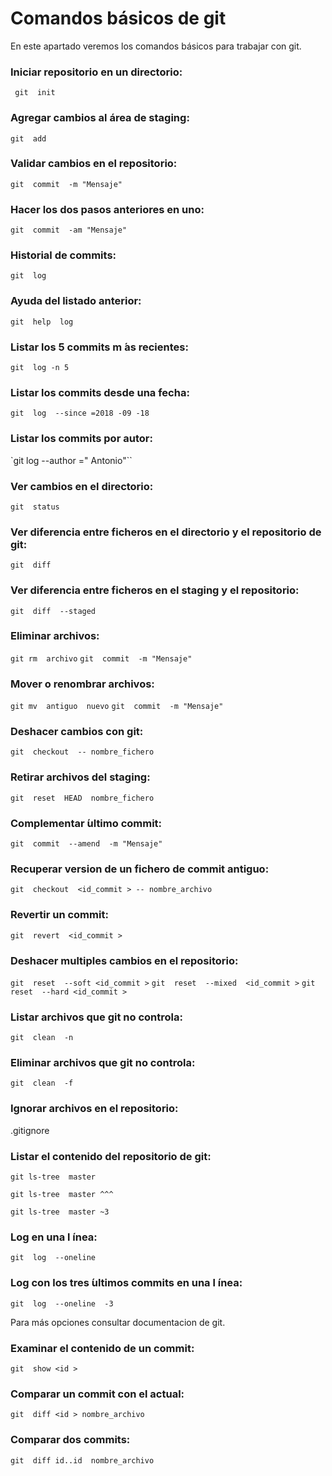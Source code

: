 # Comandos básicos de git

En este apartado veremos los comandos básicos para trabajar con git.

### Iniciar repositorio en un directorio:
` git  init`

### Agregar cambios al área de staging:
`git  add`

### Validar cambios en el repositorio:
`git  commit  -m "Mensaje"`

### Hacer los dos pasos anteriores en uno:
`git  commit  -am "Mensaje"`

### Historial de commits:
`git  log`

### Ayuda del listado anterior:
`git  help  log`

### Listar los 5 commits m ́as recientes:
`git  log -n 5`

### Listar los commits desde una fecha:
`git  log  --since =2018 -09 -18`

### Listar los commits por autor:
`git  log  --author =" Antonio"``

### Ver cambios en el directorio:
`git  status`

### Ver diferencia entre ficheros en el directorio y el repositorio de git:
`git  diff`

### Ver diferencia entre ficheros en el staging y el repositorio:
`git  diff  --staged`

### Eliminar archivos:
`git rm  archivo`
`git  commit  -m "Mensaje"`

### Mover o renombrar archivos:
`git mv  antiguo  nuevo`
`git  commit  -m "Mensaje"`

### Deshacer cambios con git:
`git  checkout  -- nombre_fichero`

### Retirar archivos del staging:
`git  reset  HEAD  nombre_fichero`

### Complementar  ́ultimo commit:
`git  commit  --amend  -m "Mensaje"`

### Recuperar version de un fichero de commit antiguo:
`git  checkout  <id_commit > -- nombre_archivo`

### Revertir un commit:
`git  revert  <id_commit >`

### Deshacer multiples cambios en el repositorio:
`git  reset  --soft <id_commit >`
`git  reset  --mixed  <id_commit >`
`git  reset  --hard <id_commit >`

### Listar archivos que git no controla:
`git  clean  -n`

### Eliminar archivos que git no controla:
`git  clean  -f`

### Ignorar archivos en el repositorio:
.gitignore

### Listar el contenido del repositorio de git:

`git ls-tree  master`

`git ls-tree  master ^^^`

`git ls-tree  master ~3`


### Log en una l ́ınea:
`git  log  --oneline`

### Log con los tres  ́ultimos commits en una l ́ınea:
`git  log  --oneline  -3`

 Para más opciones consultar documentacion de git.

### Examinar el contenido de un commit:
`git  show <id >`

### Comparar un commit con el actual:
`git  diff <id > nombre_archivo`

### Comparar dos commits:
`git  diff id..id  nombre_archivo`
